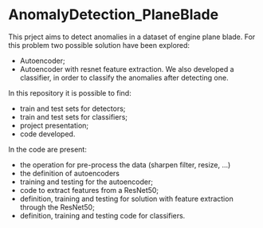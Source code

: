 # AnomalyDetection_PlaneBlade

This prject aims to detect anomalies in a dataset of engine plane blade. For this problem two possible solution have been explored:
- Autoencoder;
- Autoencoder with resnet feature extraction.
We also  developed a classifier, in order to classify the anomalies after detecting one.

In this repository it is possible to find: 
- train and test sets for detectors;
- train and test sets for classifiers;
- project presentation;
- code developed. 

In the code are present:
- the operation for pre-process the data (sharpen filter, resize, ...)
- the definition of autoencoders
- training and testing for the autoencoder;
- code to extract features from a ResNet50;
- definition, training and testing for solution with feature extraction through the ResNet50;
- definition, training and testing code for classifiers.
